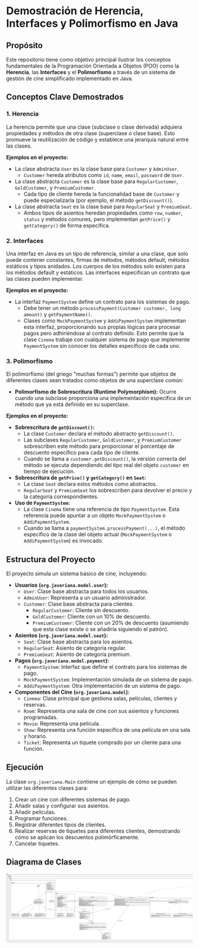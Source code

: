 # Demostración de Herencia, Interfaces y Polimorfismo en Java

## Propósito

Este repositorio tiene como objetivo principal ilustrar los conceptos fundamentales de la Programación Orientada a Objetos (POO) como la **Herencia**, las **Interfaces** y el **Polimorfismo** a través de un sistema de gestión de cine simplificado implementado en Java.

## Conceptos Clave Demostrados

### 1. Herencia

La herencia permite que una clase (subclase o clase derivada) adquiera propiedades y métodos de otra clase (superclase o clase base). Esto promueve la reutilización de código y establece una jerarquía natural entre las clases.

**Ejemplos en el proyecto:**

*   La clase abstracta `User` es la clase base para `Customer` y `AdminUser`.
    *   `Customer` hereda atributos como `id`, `name`, `email`, `password` de `User`.
*   La clase abstracta `Customer` es la clase base para `RegularCustomer`, `GoldCustomer`, y `PremiumCustomer`.
    *   Cada tipo de cliente hereda la funcionalidad base de `Customer` y puede especializarla (por ejemplo, el método `getDiscount()`).
*   La clase abstracta `Seat` es la clase base para `RegularSeat` y `PremiumSeat`.
    *   Ambos tipos de asientos heredan propiedades como `row`, `number`, `status` y métodos comunes, pero implementan `getPrice()` y `getCategory()` de forma específica.

### 2. Interfaces

Una interfaz en Java es un tipo de referencia, similar a una clase, que solo puede contener constantes, firmas de métodos, métodos default, métodos estáticos y tipos anidados. Los cuerpos de los métodos solo existen para los métodos default y estáticos. Las interfaces especifican un contrato que las clases pueden implementar.

**Ejemplos en el proyecto:**

*   La interfaz `PaymentSystem` define un contrato para los sistemas de pago.
    *   Debe tener un método `processPayment(Customer customer, long amount)` y `getPaymentName()`.
    *   Clases como `MockPaymentSystem` y `AddiPaymentSystem` implementan esta interfaz, proporcionando sus propias lógicas para procesar pagos pero adhiriéndose al contrato definido. Esto permite que la clase `Cinema` trabaje con cualquier sistema de pago que implemente `PaymentSystem` sin conocer los detalles específicos de cada uno.

### 3. Polimorfismo

El polimorfismo (del griego "muchas formas") permite que objetos de diferentes clases sean tratados como objetos de una superclase común: 

*   **Polimorfismo de Sobrescritura (Runtime Polymorphism):** Ocurre cuando una subclase proporciona una implementación específica de un método que ya está definido en su superclase.

**Ejemplos en el proyecto:**

*   **Sobrescritura de `getDiscount()`:**
    *   La clase `Customer` declara el método abstracto `getDiscount()`.
    *   Las subclases `RegularCustomer`, `GoldCustomer`, y `PremiumCustomer` sobrescriben este método para proporcionar el porcentaje de descuento específico para cada tipo de cliente.
    *   Cuando se llama a `customer.getDiscount()`, la versión correcta del método se ejecuta dependiendo del tipo real del objeto `customer` en tiempo de ejecución.
*   **Sobrescritura de `getPrice()` y `getCategory()` en `Seat`:**
    *   La clase `Seat` declara estos métodos como abstractos.
    *   `RegularSeat` y `PremiumSeat` los sobrescriben para devolver el precio y la categoría correspondientes.
*   **Uso de `PaymentSystem`:**
    *   La clase `Cinema` tiene una referencia de tipo `PaymentSystem`. Esta referencia puede apuntar a un objeto `MockPaymentSystem` o `AddiPaymentSystem`.
    *   Cuando se llama a `paymentSystem.processPayment(...)`, el método específico de la clase del objeto actual (`MockPaymentSystem` o `AddiPaymentSystem`) es invocado.

## Estructura del Proyecto

El proyecto simula un sistema básico de cine, incluyendo:

*   **Usuarios (`org.javeriana.model.user`):**
    *   `User`: Clase base abstracta para todos los usuarios.
    *   `AdminUser`: Representa a un usuario administrador.
    *   `Customer`: Clase base abstracta para clientes.
        *   `RegularCustomer`: Cliente sin descuento.
        *   `GoldCustomer`: Cliente con un 10% de descuento.
        *   `PremiumCustomer`: Cliente con un 20% de descuento (asumiendo que esta clase existe o se añadiría siguiendo el patrón).
*   **Asientos (`org.javeriana.model.seat`):**
    *   `Seat`: Clase base abstracta para los asientos.
    *   `RegularSeat`: Asiento de categoría regular.
    *   `PremiumSeat`: Asiento de categoría premium.
*   **Pagos (`org.javeriana.model.payment`):**
    *   `PaymentSystem`: Interfaz que define el contrato para los sistemas de pago.
    *   `MockPaymentSystem`: Implementación simulada de un sistema de pago.
    *   `AddiPaymentSystem`: Otra implementación de un sistema de pago.
*   **Componentes del Cine (`org.javeriana.model`):**
    *   `Cinema`: Clase principal que gestiona salas, películas, clientes y reservas.
    *   `Room`: Representa una sala de cine con sus asientos y funciones programadas.
    *   `Movie`: Representa una película.
    *   `Show`: Representa una función específica de una película en una sala y horario.
    *   `Ticket`: Representa un tiquete comprado por un cliente para una función.

## Ejecución

La clase `org.javeriana.Main` contiene un ejemplo de cómo se pueden utilizar las diferentes clases para:
1. Crear un cine con diferentes sistemas de pago.
2. Añadir salas y configurar sus asientos.
3. Añadir películas.
4. Programar funciones.
5. Registrar diferentes tipos de clientes.
6. Realizar reservas de tiquetes para diferentes clientes, demostrando cómo se aplican los descuentos polimórficamente.
7. Cancelar tiquetes.

## Diagrama de Clases
![Diagrama de Clases](./assets/class_diagram.png)
